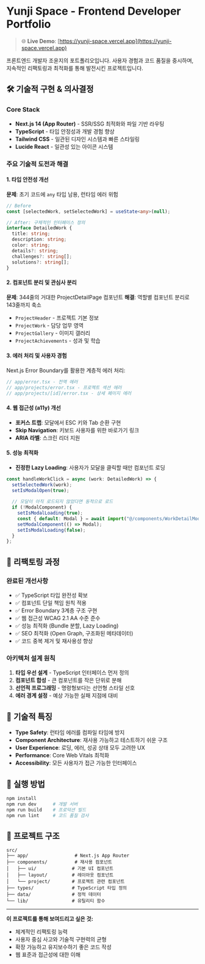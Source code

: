 # Yunji Space - Frontend Developer Portfolio

> 🌐 **Live Demo**: [https://yunji-space.vercel.app](https://yunji-space.vercel.app)

프론트엔드 개발자 조윤지의 포트폴리오입니다. 사용자 경험과 코드 품질을 중시하며, 지속적인 리팩토링과 최적화를 통해 발전시킨 프로젝트입니다.

## 🛠️ 기술적 구현 & 의사결정

### Core Stack
- **Next.js 14 (App Router)** - SSR/SSG 최적화와 파일 기반 라우팅
- **TypeScript** - 타입 안정성과 개발 경험 향상
- **Tailwind CSS** - 일관된 디자인 시스템과 빠른 스타일링
- **Lucide React** - 일관성 있는 아이콘 시스템

### 주요 기술적 도전과 해결

#### 1. 타입 안전성 개선
**문제**: 초기 코드에 `any` 타입 남용, 런타임 에러 위험
```typescript
// Before
const [selectedWork, setSelectedWork] = useState<any>(null);

// After: 구체적인 인터페이스 정의
interface DetailedWork {
  title: string;
  description: string;
  color: string;
  details?: string;
  challenges?: string[];
  solutions?: string[];
}
```

#### 2. 컴포넌트 분리 및 관심사 분리
**문제**: 344줄의 거대한 ProjectDetailPage 컴포넌트
**해결**: 역할별 컴포넌트 분리로 143줄까지 축소
- `ProjectHeader` - 프로젝트 기본 정보
- `ProjectWork` - 담당 업무 영역  
- `ProjectGallery` - 이미지 갤러리
- `ProjectAchievements` - 성과 및 학습

#### 3. 에러 처리 및 사용자 경험
Next.js Error Boundary를 활용한 계층적 에러 처리:
```typescript
// app/error.tsx - 전역 에러
// app/projects/error.tsx - 프로젝트 섹션 에러
// app/projects/[id]/error.tsx - 상세 페이지 에러
```

#### 4. 웹 접근성 (a11y) 개선
- **포커스 트랩**: 모달에서 ESC 키와 Tab 순환 구현
- **Skip Navigation**: 키보드 사용자를 위한 바로가기 링크
- **ARIA 라벨**: 스크린 리더 지원

#### 5. 성능 최적화
- **진정한 Lazy Loading**: 사용자가 모달을 클릭할 때만 컴포넌트 로딩
```typescript
const handleWorkClick = async (work: DetailedWork) => {
  setSelectedWork(work);
  setIsModalOpen(true);
  
  // 모달이 아직 로드되지 않았다면 동적으로 로드
  if (!ModalComponent) {
    setIsModalLoading(true);
    const { default: Modal } = await import("@/components/WorkDetailModal");
    setModalComponent(() => Modal);
    setIsModalLoading(false);
  }
};
```

## 🔧 리팩토링 과정

### 완료된 개선사항
- ✅ TypeScript 타입 완전성 확보
- ✅ 컴포넌트 단일 책임 원칙 적용
- ✅ Error Boundary 3계층 구조 구현
- ✅ 웹 접근성 WCAG 2.1 AA 수준 준수
- ✅ 성능 최적화 (Bundle 분할, Lazy Loading)
- ✅ SEO 최적화 (Open Graph, 구조화된 메타데이터)
- ✅ 코드 중복 제거 및 재사용성 향상

### 아키텍처 설계 원칙
1. **타입 우선 설계** - TypeScript 인터페이스 먼저 정의
2. **컴포넌트 합성** - 큰 컴포넌트를 작은 단위로 분해
3. **선언적 프로그래밍** - 명령형보다는 선언형 스타일 선호
4. **에러 경계 설정** - 예상 가능한 실패 지점에 대비

## 🎯 기술적 특징

- **Type Safety**: 런타임 에러를 컴파일 타임에 방지
- **Component Architecture**: 재사용 가능하고 테스트하기 쉬운 구조
- **User Experience**: 로딩, 에러, 성공 상태 모두 고려한 UX
- **Performance**: Core Web Vitals 최적화
- **Accessibility**: 모든 사용자가 접근 가능한 인터페이스

## 🚀 실행 방법

```bash
npm install
npm run dev      # 개발 서버
npm run build    # 프로덕션 빌드
npm run lint     # 코드 품질 검사
```

## 📁 프로젝트 구조

```
src/
├── app/                 # Next.js App Router
├── components/          # 재사용 컴포넌트
│   ├── ui/             # 기본 UI 컴포넌트
│   ├── layout/         # 레이아웃 컴포넌트
│   └── project/        # 프로젝트 관련 컴포넌트
├── types/              # TypeScript 타입 정의
├── data/               # 정적 데이터
└── lib/                # 유틸리티 함수
```

---

**이 프로젝트를 통해 보여드리고 싶은 것:**
- 체계적인 리팩토링 능력
- 사용자 중심 사고와 기술적 구현력의 균형
- 확장 가능하고 유지보수하기 좋은 코드 작성
- 웹 표준과 접근성에 대한 이해
